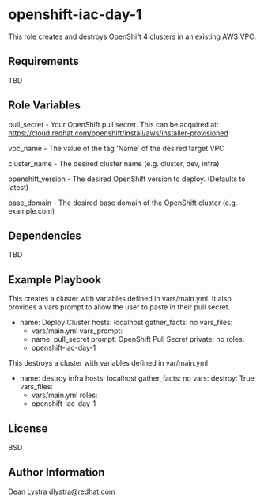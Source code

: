 openshift-iac-day-1
=========

This role creates and destroys OpenShift 4 clusters in an existing AWS VPC.

Requirements
------------

TBD

Role Variables
--------------

pull_secret - Your OpenShift pull secret. This can be acquired at: https://cloud.redhat.com/openshift/install/aws/installer-provisioned

vpc_name - The value of the tag 'Name' of the desired target VPC

cluster_name - The desired cluster name (e.g. cluster, dev, infra)

openshift_version - The desired OpenShift version to deploy. (Defaults to latest)

base_domain - The desired base domain of the OpenShift cluster (e.g. example.com)

Dependencies
------------

TBD

Example Playbook
----------------

This creates a cluster with variables defined in vars/main.yml. It also provides a vars prompt to allow the user to paste in their pull secret.

- name: Deploy Cluster
  hosts: localhost
  gather_facts: no
  vars_files:
    - vars/main.yml
  vars_prompt:
    - name: pull_secret
      prompt: OpenShift Pull Secret
      private: no
  roles:
    - openshift-iac-day-1


This destroys a cluster with variables defined in var/main.yml

- name: destroy infra
  hosts: localhost
  gather_facts: no
  vars:
    destroy: True
  vars_files:
    - vars/main.yml
  roles:
    - openshift-iac-day-1
        
License
-------

BSD

Author Information
------------------

Dean Lystra
dlystra@redhat.com
